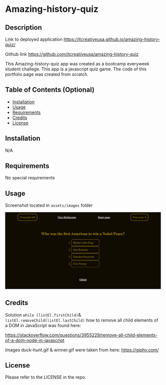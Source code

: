 # Amazing-history-quiz

## Description

Link to deployed application
https://itcreativeusa.github.io/amazing-history-quiz/

Github link
https://github.com/itcreativeusa/amazing-history-quiz

This Amazing-history-quiz app was created as a bootcamp everyweek student challege. This app is a javascript quiz game. The code of this portfolio page was created from scratch.

## Table of Contents (Optional)

- [Installation](#installation)
- [Usage](#usage)
- [Requirements](#requirements)
- [Credits](#credits)
- [License](#license)

## Installation

N/A

## Requirements

No special requirements

## Usage

Screenshot located in `assets/images` folder

![amazing-history-quiz](assets/images/screenshot.png)

## Credits

Solution `while (listEl.firstChild)`& `listEl.removeChild(listEl.lastChild)` 
how to remove all child elements of a DOM in JavaScript was found here:

https://stackoverflow.com/questions/3955229/remove-all-child-elements-of-a-dom-node-in-javascript

Images duck-hunt.gif & winner.gif were taken from here:
https://giphy.com/

## License

Please refer to the LICENSE in the repo.
